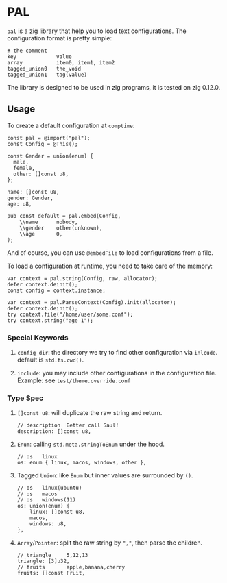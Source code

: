 # PAL

`pal` is a zig library that help you to load text configurations.
The configuration format is pretty simple:

```
# the comment
key             value
array           item0, item1, item2
tagged_union0   the_void
tagged_union1   tag(value)
```

The library is designed to be used in zig programs, it is tested on zig 0.12.0.

## Usage

To create a default configuration at `comptime`:
```zig
const pal = @import("pal");
const Config = @This();

const Gender = union(enum) {
  male,
  female,
  other: []const u8,
};

name: []const u8,
gender: Gender,
age: u8,

pub const default = pal.embed(Config,
    \\name      nobody,
    \\gender    other(unknown),
    \\age       0,
);
```
And of course, you can use `@embedFile` to load configurations from a file.

To load a configuration at runtime, you need to take care of the memory:
```zig
var context = pal.string(Config, raw, allocator);
defer context.deinit();
const config = context.instance;

var context = pal.ParseContext(Config).init(allocator);
defer context.deinit();
try context.file("/home/user/some.conf");
try context.string("age 1");
```

### Special Keywords

1. `config_dir`: the directory we try to find other configuration via `inlcude`.
default is `std.fs.cwd()`.

2. `include`: you may include other configurations in the configuration file.
Example: see `test/theme.override.conf`

### Type Spec

1. `[]const u8`: will duplicate the raw string and return.
    ```zig
    // description  Better call Saul!
    description: []const u8,
    ```

2. `Enum`: calling `std.meta.stringToEnum` under the hood.
    ```zig
    // os   linux
    os: enum { linux, macos, windows, other },
    ```
3. Tagged `Union`: like `Enum` but inner values are surrounded by `()`.
    ```zig
    // os   linux(ubuntu)
    // os   macos
    // os   windows(11)
    os: union(enum) {
        linux: []const u8,
        macos,
        windows: u8,
    },
    ```

4. `Array`/`Pointer`: split the raw string by `","`, then parse the children.
    ```zig
    // triangle     5,12,13
    triangle: [3]u32,
    // fruits       apple,banana,cherry
    fruits: []const Fruit,
    ```

